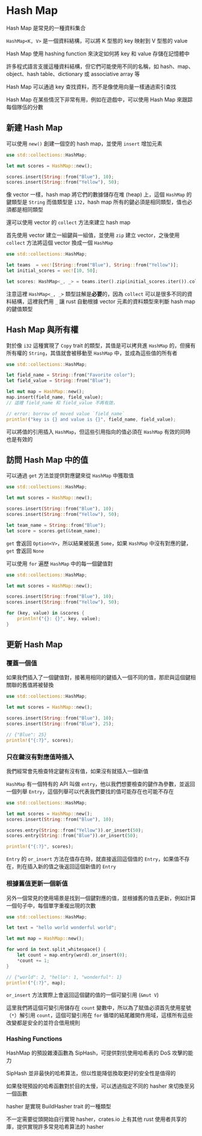 # Hash Map

Hash Map 是常見的一種資料集合

`HashMap<K, V>` 是一個資料結構，可以將 K 型態的 key 映射到 V 型態的 value

Hash Map 使用 hashing function 來決定如何將 key 和 value 存儲在記憶體中

許多程式語言支援這種資料結構，但它們可能使用不同的名稱，如 hash、map、object、hash table、dictionary 或 associative array 等

Hash Map 可以通過 key 查找資料，而不是像使用向量一樣通過索引查找

Hash Map 在某些情況下非常有用，例如在遊戲中，可以使用 Hash Map 來跟踪每個隊伍的分數

## 新建 Hash Map

可以使用 `new()` 創建一個空的 hash map，並使用 `insert` 增加元素

```rust
use std::collections::HashMap;

let mut scores = HashMap::new();

scores.insert(String::from("Blue"), 10);
scores.insert(String::from("Yellow"), 50);
```

像 vector 一樣，hash map 將它們的數據儲存在堆 (heap) 上，這個 `HashMap` 的鍵類型是 `String` 而值類型是 `i32`，hash map 所有的鍵必須是相同類型，值也必須都是相同類型

還可以使用 vector 的 `collect` 方法來建立 hash map

首先使用 vector 建立一組鍵與一組值，並使用 `zip` 建立 vector，之後使用 `collect` 方法將這個 vector 換成一個 `HashMap`

```rust
use std::collections::HashMap;

let teams  = vec![String::from("Blue"), String::from("Yellow")];
let initial_scores = vec![10, 50];

let scores: HashMap<_, _> = teams.iter().zip(initial_scores.iter()).collect();
```

注意這裡 `HashMap<_, _>` 類型註解是**必要**的，因為 `collect` 可以是很多不同的資料結構，這裡我們用 `_` 讓 rust 自動根據 vector 元素的資料類型來判斷 hash map 的鍵值類型

## Hash Map 與所有權

對於像 `i32` 這種實現了 `Copy` trait 的類型，其值是可以拷貝進 `HashMap` 的，但擁有所有權的 `String`，其值就會被移動至 `HashMap` 中，並成為這些值的所有者

```rust
use std::collections::HashMap;

let field_name = String::from("Favorite color");
let field_value = String::from("Blue");

let mut map = HashMap::new();
map.insert(field_name, field_value);
// 這裡 field_name 和 field_value 不再有效，

// error: borrow of moved value `field_name`
println!("key is {} and value is {}", field_name, field_value);
```

可以將值的引用插入 `HashMap`，但這些引用指向的值必須在 `HashMap` 有效的同時也是有效的

## 訪問 Hash Map 中的值

可以通過 `get` 方法並提供對應鍵來從 `HashMap` 中獲取值

```rust
use std::collections::HashMap;

let mut scores = HashMap::new();

scores.insert(String::from("Blue"), 10);
scores.insert(String::from("Yellow"), 50);

let team_name = String::from("Blue");
let score = scores.get(&team_name);
```

`get` 會返回 `Option<V>`，所以結果被裝進 `Some`，如果 `HashMap` 中沒有對應的鍵，`get` 會返回 `None`

可以使用 `for` 遍歷 `HashMap` 中的每一個鍵值對

```rust
use std::collections::HashMap;

let mut scores = HashMap::new();

scores.insert(String::from("Blue"), 10);
scores.insert(String::from("Yellow"), 50);

for (key, value) in &scores {
    println!("{}: {}", key, value);
}
```

## 更新 Hash Map

### 覆蓋一個值

如果我們插入了一個鍵值對，接著用相同的鍵插入一個不同的值，那麽與這個鍵相關聯的舊值將被替換

```rust
use std::collections::HashMap;

let mut scores = HashMap::new();

scores.insert(String::from("Blue"), 10);
scores.insert(String::from("Blue"), 25);

// {"Blue": 25}
println!("{:?}", scores);
```

### 只在鍵沒有對應值時插入

我們經常會先檢查特定鍵有沒有值，如果沒有就插入一個新值

`HashMap` 有一個特有的 API 叫做 `entry`，他以我們想要檢查的鍵作為參數，並返回一個列舉 `Entry`，這個列舉可以代表我們要找的值可能存在也可能不存在

```rust
use std::collections::HashMap;

let mut scores = HashMap::new();
scores.insert(String::from("Blue"), 10);

scores.entry(String::from("Yellow")).or_insert(50);
scores.entry(String::from("Blue")).or_insert(50);

println!("{:?}", scores);
```

`Entry` 的 `or_insert` 方法在值存在時，就直接返回這個值的 `Entry`，如果值不存在，則在插入新的值之後返回這個新值的 `Entry`

### 根據舊值更新一個新值

另外一個常見的使用場景是找到一個鍵對應的值，並根據舊的值去更新，例如計算一個句子中，每個單字重複出現的次數

```rust
use std::collections::HashMap;

let text = "hello world wonderful world";

let mut map = HashMap::new();

for word in text.split_whitespace() {
    let count = map.entry(word).or_insert(0);
    *count += 1;
}

// {"world": 2, "hello": 1, "wonderful": 1}
println!("{:?}", map);
```

`or_insert` 方法實際上會返回這個鍵的值的一個可變引用 (`&mut V`)

這里我們將這個可變引用儲存在 `count` 變數中，所以為了賦值必須首先使用星號（`*`）解引用 `count`，這個可變引用在 `for` 循環的結尾離開作用域，這樣所有這些改變都是安全的並符合借用規則

### Hashing Functions

HashMap 的預設雜湊函數為 SipHash，可提供對抗使用哈希表的 DoS 攻擊的能力

SipHash 並非最快的哈希算法，但以性能降低換取更好的安全性是值得的

如果發現預設的哈希函數對於目的太慢，可以透過指定不同的 hasher 來切換至另一個函數

hasher 是實現 BuildHasher trait 的一種類型

不一定需要從頭開始自行實現 hasher，crates.io 上有其他 rust 使用者共享的庫，提供實現許多常見哈希算法的 hasher
